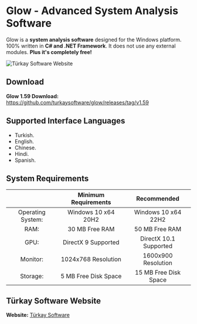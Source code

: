 # Glow - Advanced System Analysis Software
Glow is a **system analysis software** designed for the Windows platform.
100% written in **C# and .NET Framework**. It does not use any external modules. **Plus it's completely free!**

![Türkay Software Website](https://www.turkaysoftware.com/assets/images/glow_ui/glow_1.png)

## Download
**Glow 1.59 Download:** https://github.com/turkaysoftware/glow/releases/tag/v1.59

## Supported Interface Languages
- Turkish.
- English.
- Chinese.
- Hindi.
- Spanish.

## System Requirements
| | Minimum Requirements | Recommended |
| :---: | :---: | :---: |
| Operating System: | Windows 10 x64 20H2 | Windows 10 x64 22H2 |
| RAM: | 30 MB Free RAM | 50 MB Free RAM |
| GPU: | DirectX 9 Supported | DirectX 10.1 Supported |
| Monitor: | 1024x768 Resolution | 1600x900 Resolution |
| Storage: | 5 MB Free Disk Space | 15 MB Free Disk Space |

## Türkay Software Website
**Website:**  [Türkay Software](https://www.turkaysoftware.com/)
